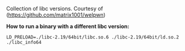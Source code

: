 Collection of libc versions. Courtesy of (https://github.com/matrix1001/welpwn)

**How to run a binary with a different libc version:**

`LD_PRELOAD=./libc-2.19/64bit/libc.so.6 ./libc-2.19/64bit/ld.so.2 ./libc_info64`
